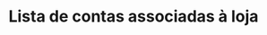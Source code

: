 ---
title: Lista de contas associadas à loja
api:
  file: OrderV.json
  operationId: get_v1-wallets
hidden: false
---